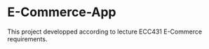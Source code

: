 # E-Commerce-App
This project developped according to lecture ECC431 E-Commerce requirements.                                                      
